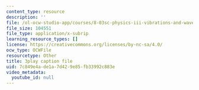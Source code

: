 ```yaml
---
content_type: resource
description: ''
file: /ol-ocw-studio-app/courses/8-03sc-physics-iii-vibrations-and-waves-fall-2016/7c849e4ade1a7d429e85fb33992c883e_Dlhma3z57SA.srt
file_size: 104551
file_type: application/x-subrip
learning_resource_types: []
license: https://creativecommons.org/licenses/by-nc-sa/4.0/
ocw_type: OCWFile
resourcetype: Other
title: 3play caption file
uid: 7c849e4a-de1a-7d42-9e85-fb33992c883e
video_metadata:
  youtube_id: null
---
```

